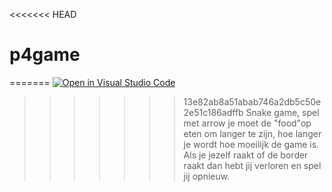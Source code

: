 <<<<<<< HEAD
# p4game
=======
[![Open in Visual Studio Code](https://classroom.github.com/assets/open-in-vscode-c66648af7eb3fe8bc4f294546bfd86ef473780cde1dea487d3c4ff354943c9ae.svg)](https://classroom.github.com/online_ide?assignment_repo_id=7942704&assignment_repo_type=AssignmentRepo)
>>>>>>> 13e82ab8a51abab746a2db5c50e2e51c186adffb
Snake game, spel met arrow je moet de "food"op eten om langer te zijn, hoe langer je wordt hoe moeilijk de game is. Als je jezelf raakt of de border raakt dan hebt jij verloren en spel jij opnieuw.